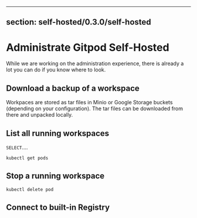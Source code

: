 <script context="module">
  export const prerender = true;
</script>

---

## section: self-hosted/0.3.0/self-hosted

# Administrate Gitpod Self-Hosted

While we are working on the administration experience, there is already a lot you can do if you know where to look.

## Download a backup of a workspace

Workpaces are stored as tar files in Minio or Google Storage buckets (depending on your configuration).
The tar files can be downloaded from there and unpacked locally.

## List all running workspaces

`SELECT`....

`kubectl get pods`

## Stop a running workspace

`kubectl delete pod`

## Connect to built-in Registry
